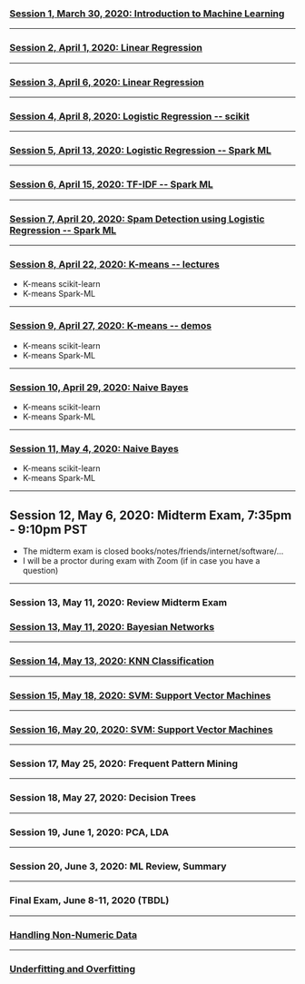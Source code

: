 
### [Session 1, March 30, 2020: Introduction to Machine Learning](./../../docs/introduction/README.md)

-----

### [Session 2, April 1, 2020: Linear Regression](./../../docs/linear_regression/README.md)

----

### [Session 3, April 6, 2020: Linear Regression](./../../docs/linear_regression/README.md)

----

### [Session 4, April 8, 2020: Logistic Regression -- scikit](./../../docs/logistic_regression/README.md)
<!--
spam/nospam: 
https://medium.com/@julsimon/building-a-spam-classifier-pyspark-mllib-vs-sagemaker-xgboost-1980158a900f
https://towardsdatascience.com/spam-detection-with-logistic-regression-23e3709e522
https://www.kaggle.com/abhikaggle8/pima-diabetes-classification/data
-->

--------

### [Session 5, April 13, 2020: Logistic Regression -- Spark ML](./../../docs/logistic_regression/README.md)

-----------

### [Session 6, April 15, 2020: TF-IDF -- Spark ML](./../../docs/TF-IDF/README.md)
<!--
* Students Project Presentation
-->

--------

### [Session 7, April 20, 2020: Spam Detection using Logistic Regression -- Spark ML](./../../docs/logistic_regression/README.md)

-----------

### [Session 8, April 22, 2020: K-means -- lectures](./../../docs/kmeans/README.md)

* K-means scikit-learn
* K-means Spark-ML

-------

### [Session 9, April 27, 2020: K-means -- demos](./../../docs/kmeans/README.md)

* K-means scikit-learn
* K-means Spark-ML

--------

### [Session 10, April 29, 2020: Naive Bayes](./../../docs/naive_bayes/README.md)
* K-means scikit-learn
* K-means Spark-ML

--------

### [Session 11, May 4, 2020: Naive Bayes](./../../docs/naive_bayes/README.md)
* K-means scikit-learn
* K-means Spark-ML

--------

## Session 12, May 6, 2020: Midterm Exam, 7:35pm - 9:10pm PST

* The midterm exam is closed books/notes/friends/internet/software/...
* I will be a proctor during exam with Zoom (if in case you have a question)

--------

### Session 13, May 11, 2020: Review Midterm Exam
### [Session 13, May 11, 2020: Bayesian Networks](./../../docs/bayesian_network/README.md)

-------

### [Session 14, May 13, 2020: KNN Classification](./../../docs/KNN/README.md)

--------

### [Session 15, May 18, 2020: SVM: Support Vector Machines](./../../docs/svm/README.md)

--------

### [Session 16, May 20, 2020: SVM: Support Vector Machines](./../../docs/svm/README.md)

--------

### Session 17, May 25, 2020: Frequent Pattern Mining

--------

### Session 18, May 27, 2020: Decision Trees

-------

### Session 19, June 1, 2020: PCA, LDA

-------

### Session 20, June 3, 2020: ML Review, Summary

--------

### Final Exam, June 8-11, 2020 (TBDL)

-------

### [Handling Non-Numeric Data](./../../docs/handling_non_numeric_data/README.md)

------

### [Underfitting and Overfitting](./../../docs/underfitting_overfitting/README.md)
